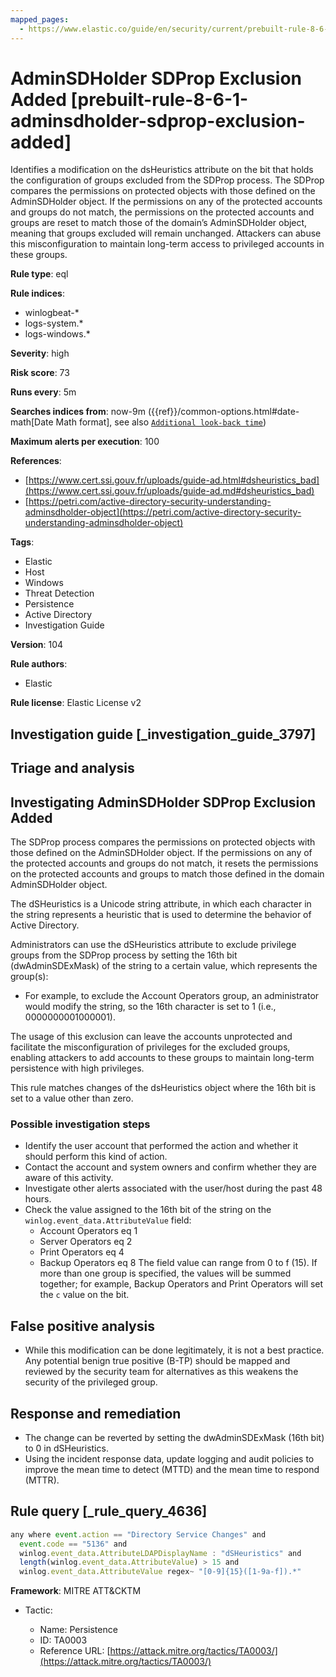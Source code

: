 ```yaml
---
mapped_pages:
  - https://www.elastic.co/guide/en/security/current/prebuilt-rule-8-6-1-adminsdholder-sdprop-exclusion-added.html
---
```


# AdminSDHolder SDProp Exclusion Added [prebuilt-rule-8-6-1-adminsdholder-sdprop-exclusion-added]

Identifies a modification on the dsHeuristics attribute on the bit that holds the configuration of groups excluded from the SDProp process. The SDProp compares the permissions on protected objects with those defined on the AdminSDHolder object. If the permissions on any of the protected accounts and groups do not match, the permissions on the protected accounts and groups are reset to match those of the domain’s AdminSDHolder object, meaning that groups excluded will remain unchanged. Attackers can abuse this misconfiguration to maintain long-term access to privileged accounts in these groups.

**Rule type**: eql

**Rule indices**:

* winlogbeat-*
* logs-system.*
* logs-windows.*

**Severity**: high

**Risk score**: 73

**Runs every**: 5m

**Searches indices from**: now-9m ({{ref}}/common-options.html#date-math[Date Math format], see also [`Additional look-back time`](docs-content://solutions/security/detect-and-alert/create-detection-rule.md#rule-schedule))

**Maximum alerts per execution**: 100

**References**:

* [https://www.cert.ssi.gouv.fr/uploads/guide-ad.html#dsheuristics_bad](https://www.cert.ssi.gouv.fr/uploads/guide-ad.md#dsheuristics_bad)
* [https://petri.com/active-directory-security-understanding-adminsdholder-object](https://petri.com/active-directory-security-understanding-adminsdholder-object)

**Tags**:

* Elastic
* Host
* Windows
* Threat Detection
* Persistence
* Active Directory
* Investigation Guide

**Version**: 104

**Rule authors**:

* Elastic

**Rule license**: Elastic License v2

## Investigation guide [_investigation_guide_3797]

## Triage and analysis

## Investigating AdminSDHolder SDProp Exclusion Added

The SDProp process compares the permissions on protected objects with those defined on the AdminSDHolder object. If the permissions on any of the protected accounts and groups do not match, it resets the permissions on the protected accounts and groups to match those defined in the domain AdminSDHolder object.

The dSHeuristics is a Unicode string attribute, in which each character in the string represents a heuristic that is used to determine the behavior of Active Directory.

Administrators can use the dSHeuristics attribute to exclude privilege groups from the SDProp process by setting the 16th bit (dwAdminSDExMask) of the string to a certain value, which represents the group(s):

- For example, to exclude the Account Operators group, an administrator would modify the string, so the 16th character is set to 1 (i.e., 0000000001000001).

The usage of this exclusion can leave the accounts unprotected and facilitate the misconfiguration of privileges for the excluded groups, enabling attackers to add accounts to these groups to maintain long-term persistence with high privileges.

This rule matches changes of the dsHeuristics object where the 16th bit is set to a value other than zero.

### Possible investigation steps

- Identify the user account that performed the action and whether it should perform this kind of action.
- Contact the account and system owners and confirm whether they are aware of this activity.
- Investigate other alerts associated with the user/host during the past 48 hours.
- Check the value assigned to the 16th bit of the string on the `winlog.event_data.AttributeValue` field:
    - Account Operators eq 1
    - Server Operators eq 2
    - Print Operators eq 4
    - Backup Operators eq 8
    The field value can range from 0 to f (15). If more than one group is specified, the values will be summed together; for example, Backup Operators and Print Operators will set the `c` value on the bit.

## False positive analysis

- While this modification can be done legitimately, it is not a best practice. Any potential benign true positive (B-TP) should be mapped and reviewed by the security team for alternatives as this weakens the security of the privileged group.

## Response and remediation

- The change can be reverted by setting the dwAdminSDExMask (16th bit) to 0 in dSHeuristics.
- Using the incident response data, update logging and audit policies to improve the mean time to detect (MTTD) and the mean time to respond (MTTR).

## Rule query [_rule_query_4636]

```js
any where event.action == "Directory Service Changes" and
  event.code == "5136" and
  winlog.event_data.AttributeLDAPDisplayName : "dSHeuristics" and
  length(winlog.event_data.AttributeValue) > 15 and
  winlog.event_data.AttributeValue regex~ "[0-9]{15}([1-9a-f]).*"
```

**Framework**: MITRE ATT&CKTM

* Tactic:

    * Name: Persistence
    * ID: TA0003
    * Reference URL: [https://attack.mitre.org/tactics/TA0003/](https://attack.mitre.org/tactics/TA0003/)



